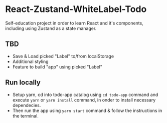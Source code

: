 # React-Zustand-WhiteLabel-Todo

Self-education project in order to learn React and it's components, including using Zustand as a state manager.

## TBD

- Save & Load picked "Label" to/from localStorage
- Additional styling
- Feature to build "app" using picked "Label"

## Run locally

- Setup yarn, cd into todo-app catalog using `cd todo-app` command and execute `yarn` or `yarn install` command, in onder to install necessary dependecies.
- Then run the app using `yarn start` command & follow the instructions in the terminal.
